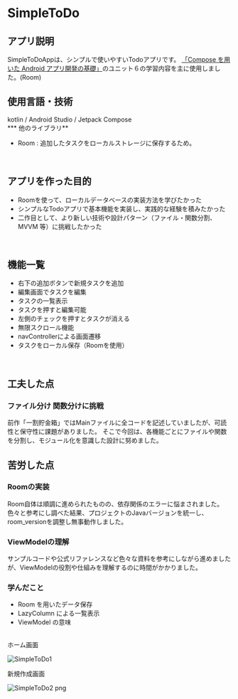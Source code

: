 # SimpleToDo

## アプリ説明
SimpleToDoAppは、シンプルで使いやすいTodoアプリです。
 [「Compose を用いた Android アプリ開発の基礎」](https://developer.android.com/courses/android-basics-compose/course?hl=ja)のユニット６の学習内容を主に使用しました。(Room)
<br>  

## 使用言語・技術
kotlin / Android Studio / Jetpack Compose <br>
*** 他のライブラリ**
 - Room : 追加したタスクをローカルストレージに保存するため。
<br>  

## アプリを作った目的
 - Roomを使って、ローカルデータベースの実装方法を学びたかった
 - シンプルなTodoアプリで基本機能を実装し、実践的な経験を積みたかった
 - 二作目として、より新しい技術や設計パターン（ファイル・関数分割、MVVM 等）に挑戦したかった
<br>  

## 機能一覧
 - 右下の追加ボタンで新規タスクを追加
 - 編集画面でタスクを編集
 - タスクの一覧表示
 - タスクを押すと編集可能
 - 左側のチェックを押すとタスクが消える
 - 無限スクロール機能
 - navControllerによる画面遷移
 - タスクをローカル保存（Roomを使用）
<br>  

## 工夫した点
### **ファイル分け 関数分けに挑戦**
前作「一割貯金箱」ではMainファイルに全コードを記述していましたが、可読性と保守性に課題がありました。
そこで今回は、各機能ごとにファイルや関数を分割し、モジュール化を意識した設計に努めました。
<br>  

## 苦労した点
### Roomの実装
Room自体は順調に進められたものの、依存関係のエラーに悩まされました。
色々と参考にし調べた結果、プロジェクトのJavaバージョンを統一し、room_versionを調整し無事動作しました。
<br>  

### ViewModelの理解
サンプルコードや公式リファレンスなど色々な資料を参考にしながら進めましたが、ViewModelの役割や仕組みを理解するのに時間がかかりました。
<br>  

### **学んだこと**
 - Room を用いたデータ保存
 - LazyColumn による一覧表示
 - ViewModel の意味
<br>  
ホーム画面

![SimpleToDo1](https://github.com/user-attachments/assets/1f08553a-ad85-41aa-b141-d564c6dfcfca)


新規作成画面

![SimpleToDo2 png](https://github.com/user-attachments/assets/901bfae1-e0f5-4618-b2e4-5e9236a95c7d)
